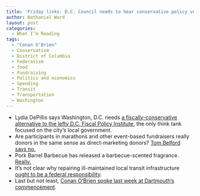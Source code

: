 ```yaml
---
title: 'Friday links: D.C. Council needs to hear conservative policy voices'
author: Nathaniel Ward
layout: post
categories:
  - What I’m Reading
tags:
  - "Conan O'Brien"
  - Conservatism
  - District of Columbia
  - Federalism
  - food
  - Fundraising
  - Politics and economics
  - Spending
  - Transit
  - Transportation
  - Washington
---
```


  * Lydia DePillis says Washington, D.C. needs [a fiscally-conservative alternative to the lefty D.C. Fiscal Policy Institute][1], the only think tank focused on the city’s local government.
  * Are participants in marathons and other event-based fundraisers really donors in the same sense as direct-marketing donors? [Tom Belford says no.][2]
  * Pork Barrel Barbecue has released a barbecue-scented fragrance. [Really.][3]
  * It’s not clear why repairing ill-maintained local transit infrastructure [ought to be a federal responsibility][4].
  * Last but not least, [Conan O’Brien spoke last week at Dartmouth’s commencement](https://www.youtube.com/watch?v=KmDYXaaT9sA).

 [1]: http://www.washingtoncitypaper.com/blogs/housingcomplex/2011/06/15/fiscal-education/
 [2]: http://www.theagitator.net/dont-miss-these-posts/thonors-not-donors/
 [3]: http://www.stltoday.com/news/local/columns/deb-peterson/article_a94dd620-9149-11e0-8e48-0019bb30f31a.html
 [4]: http://dc.streetsblog.org/2011/06/13/obama-administration-pushes-for-transit-maintenance/